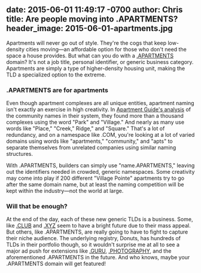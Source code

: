 date: 2015-06-01 11:49:17 -0700
author: Chris
title: Are people moving into .APARTMENTS?
header_image: 2015-06-01-apartments.jpg
----

<!-- excerpt -->

Apartments will never go out of style. They're the cogs that keep low-density cities moving—an affordable option for those who don't need the space a house provides. But what can you do with a [.APARTMENTS](https://iwantmyname.com/domains/dot-apartments) domain? It's not a job title, personal identifier, or generic business category. Apartments are simply a type of higher-density housing unit, making the TLD a specialized option to the extreme.

<!-- /excerpt -->

### .APARTMENTS are for apartments

Even though apartment complexes are all unique entities, apartment naming isn't exactly an exercise in high creativity. In [Apartment Guide's analysis](http://www.apartmentguide.com/blog/apartment-names/) of the community names in their system, they found more than a thousand complexes using the word "Park" and "Village." And nearly as many use words like "Place," "Creek," Ridge," and "Square." That's a lot of redundancy, and on a namespace like .COM, you're looking at a lot of varied domains using words like "apartments," "community," and "apts" to separate themselves from unrelated companies using similar naming structures.

With .APARTMENTS, builders can simply use "name.APARTMENTS," leaving out the identifiers needed in crowded, generic namespaces. Some creativity may come into play if 200 different "Village Pointe" apartments try to go after the same domain name, but at least the naming competition will be kept within the industry—not the world at large.

### Will that be enough?

At the end of the day, each of these new generic TLDs is a business. Some, like [.CLUB](https://iwantmyname.com/domains/dot-club) and [.XYZ](https://iwantmyname.com/domains/dot-xyz) seem to have a bright future due to their mass appeal. But others, like .APARTMENTS, are really going to have to fight to capture their niche audience. The underlying registry, Donuts, has hundreds of TLDs in their portfolio though, so it wouldn't surprise me at all to see a major ad push for extensions like [.GURU](https://iwantmyname.com/domains/dot-guru), [.PHOTOGRAPHY](https://iwantmyname.com/domains/dot-photography), and the aforementioned .APARTMENTS in the future. And who knows, maybe your .APARTMENTS domain will get featured!
